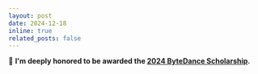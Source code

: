 ```yaml
---
layout: post
date: 2024-12-18
inline: true
related_posts: false
---
```


🎵 **I'm deeply honored to be awarded the [2024 ByteDance Scholarship](https://bytedance-scholarship.myimis.com/scholarship).** 
